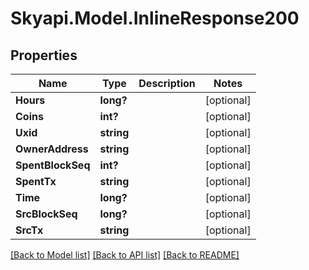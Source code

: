 
# Skyapi.Model.InlineResponse200

## Properties

Name | Type | Description | Notes
------------ | ------------- | ------------- | -------------
**Hours** | **long?** |  | [optional] 
**Coins** | **int?** |  | [optional] 
**Uxid** | **string** |  | [optional] 
**OwnerAddress** | **string** |  | [optional] 
**SpentBlockSeq** | **int?** |  | [optional] 
**SpentTx** | **string** |  | [optional] 
**Time** | **long?** |  | [optional] 
**SrcBlockSeq** | **long?** |  | [optional] 
**SrcTx** | **string** |  | [optional] 

[[Back to Model list]](../README.md#documentation-for-models)
[[Back to API list]](../README.md#documentation-for-api-endpoints)
[[Back to README]](../README.md)

